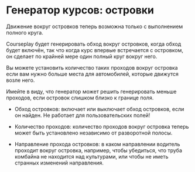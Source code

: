# Генератор курсов: островки

  
  
Движение вокруг островков теперь возможна только с выполнением полного круга.  
  
Courseplay будет генерировать обход вокруг островков, когда обход будет включён, так что когда курс впервые встречается с островком, он сделает по крайней мере один полный круг вокруг него.   
  
Вы можете установить количество таких проходов вокруг островка если вам нужно больше места для автомобилей, которые движутся возле него.   
  
Имейте в виду, что генератор может решить генерировать меньше проходов, если островок слишком близко к границе поля.  
  


  
  
    
- Обход островков: включает или выключает обход островков, если он найден. Не работает для пользовательских полей!  
  
    
- Количество проходов: количество проходов вокруг островка теперь может быть установлено независимо от разворотной полосы.  
  
    
- Направление прохода островков: в каком направлении водитель проходит вокруг островка, например, чтобы убедиться, что труба комбайна не находится над культурами, или чтобы не иметь странных изменений направления.  
  



